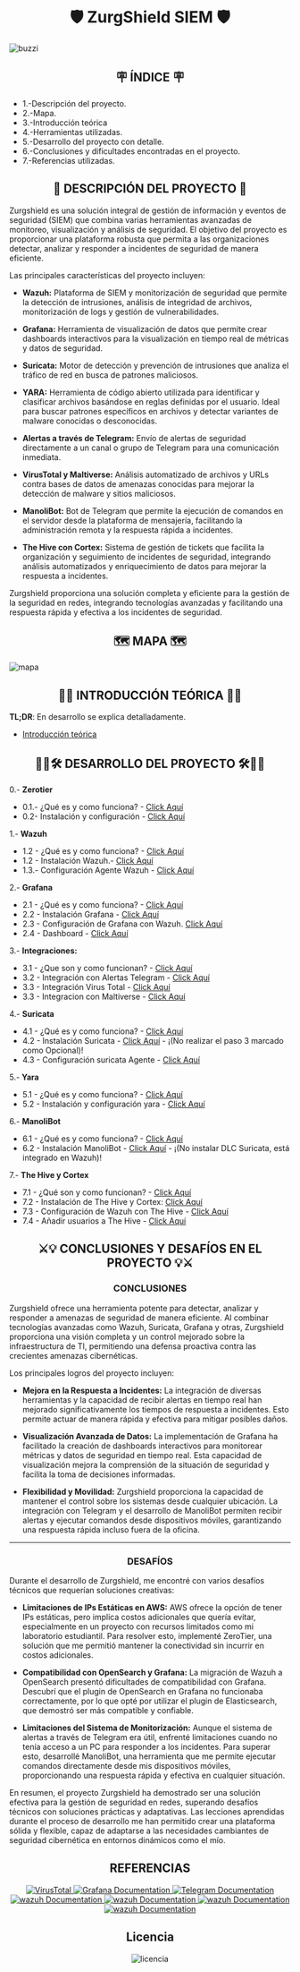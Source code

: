 
<h1 align="center">🛡️   ZurgShield SIEM  🛡️ </h1>




![buzzi](/img/buzzi.png)

<h2 align="center"> 🪧 ÍNDICE 🪧</h2>

- 1.-Descripción del proyecto.
- 2.-Mapa.
- 3.-Introducción teórica
- 4.-Herramientas utilizadas.
- 5.-Desarrollo del proyecto con detalle.
- 6.-Conclusiones y dificultades encontradas en el proyecto.
- 7.-Referencias utilizadas.

<h2 align="center"> 📝 DESCRIPCIÓN DEL PROYECTO 📝 </h2>

Zurgshield es una solución integral de gestión de información y eventos de seguridad (SIEM) que combina varias herramientas avanzadas de monitoreo, visualización y análisis de seguridad. El objetivo del proyecto es proporcionar una plataforma robusta que permita a las organizaciones detectar, analizar y responder a incidentes de seguridad de manera eficiente.

Las principales características del proyecto incluyen:

- **Wazuh:** Plataforma de SIEM y monitorización de seguridad que permite la detección de intrusiones, análisis de integridad de archivos, monitorización de logs y gestión de vulnerabilidades.

- **Grafana:** Herramienta de visualización de datos que permite crear dashboards interactivos para la visualización en tiempo real de métricas y datos de seguridad.

- **Suricata:** Motor de detección y prevención de intrusiones que analiza el tráfico de red en busca de patrones maliciosos.

- **YARA:** Herramienta de código abierto utilizada para identificar y clasificar archivos basándose en reglas definidas por el usuario. Ideal para buscar patrones específicos en archivos y detectar variantes de malware conocidas o desconocidas. 

- **Alertas a través de Telegram:** Envío de alertas de seguridad directamente a un canal o grupo de Telegram para una comunicación inmediata.

- **VirusTotal y Maltiverse:** Análisis automatizado de archivos y URLs contra bases de datos de amenazas conocidas para mejorar la detección de malware y sitios maliciosos.

- **ManoliBot:** Bot de Telegram que permite la ejecución de comandos en el servidor desde la plataforma de mensajería, facilitando la administración remota y la respuesta rápida a incidentes.
  
- **The Hive con Cortex:** Sistema de gestión de tickets que facilita la organización y seguimiento de incidentes de seguridad, integrando análisis automatizados y enriquecimiento de datos para mejorar la respuesta a incidentes.



Zurgshield proporciona una solución completa y eficiente para la gestión de la seguridad en redes, integrando tecnologías avanzadas y facilitando una respuesta rápida y efectiva a los incidentes de seguridad.



<h2 align="center"> 🗺️ MAPA 🗺️ </h2>


![mapa](/img/mapa.png)



<h2 align="center"> 📓📌 INTRODUCCIÓN TEÓRICA 📌📓 </h2> 

**TL;DR**: En desarrollo se explica detalladamente. 

 - [Introducción teórica](/Guia/introduccionTeorica.md)



<h2 align="center"> 📓🔌🛠️ DESARROLLO DEL PROYECTO 🛠️🔌📓 </h2>

   0.- **Zerotier**
   
   - 0.1.- ¿Qué es y como funciona? - [Click Aquí](Guia/zerotier.md)
   - 0.2- Instalación y configuración - [Click Aquí](Guia/zerotier1.md)
   
   1.- **Wazuh**

   - 1.2 - ¿Qué es y como funciona? - [Click Aquí](Guia/wazuh.md)
   - 1.2 - Instalación Wazuh.- [Click Aquí](https://documentation.wazuh.com/current/installation-guide/index.html)
   - 1.3.- Configuración Agente Wazuh - [Click Aquí](https://documentation.wazuh.com/current/installation-guide/wazuh-agent/index.html)


   2.- **Grafana** 
   
   - 2.1 - ¿Qué es y como funciona? - [Click Aquí](Guia/grafana.md)
   - 2.2 - Instalación Grafana - [Click Aquí](https://github.com/Scosrom/monitorizacion/blob/master/graf.md)
   - 2.3 - Configuración de Grafana con Wazuh. [Click Aquí](Guia/conf-graf-wazuh.md)
   - 2.4 - Dashboard - [Click Aquí](Guia/Dashboard.json)
     
   3.- **Integraciones:**

   - 3.1 - ¿Que son y como funcionan? - [Click Aquí](Guia/integraciones.md)
   - 3.2 - Integración con Alertas Telegram - [Click Aquí](Guia/conf-telegram.md)
   - 3.3 - Integración Virus Total - [Click Aquí](https://documentation.wazuh.com/current/user-manual/capabilities/malware-detection/virus-total-integration.html)
   - 3.3 - Integracion con Maltiverse - [Click Aquí](https://documentation.wazuh.com/current/user-manual/manager/manual-integration.html#maltiverse)
   
   4.- **Suricata**
   
   - 4.1 - ¿Qué es y como funciona? - [Click Aquí](Guia/suricata.md)
   - 4.2 - Instalación Suricata - [Click Aquí](https://github.com/Scosrom/Suricata-Telegram/blob/main/README.md)  - ¡(No realizar el paso 3 marcado como Opcional)!
   - 4.3 - Configuración suricata Agente - [Click Aquí](https://documentation.wazuh.com/current/proof-of-concept-guide/integrate-network-ids-suricata.html)
   
   5.- **Yara**

   - 5.1 - ¿Qué es y como funciona? - [Click Aquí](Guia/yara.md)
   - 5.2 - Instalación y configuración yara - [Click Aquí](https://documentation.wazuh.com/current/proof-of-concept-guide/detect-malware-yara-integration.html)
   
   6.- **ManoliBot**

   - 6.1 - ¿Qué es y como funciona? - [Click Aquí](Guia/manolibot.md)
   - 6.2 - Instalación ManoliBot - [Click Aquí](https://github.com/Scosrom/ManoliBot-Telegram)  - ¡(No instalar DLC Suricata, está integrado en Wazuh)!

   7.- **The Hive y Cortex**
   
   - 7.1 - ¿Qué son y como funcionan? - [Click Aquí](Guia/thehive-cortex.md)
   - 7.2 - Instalación de The Hive y Cortex: [Click Aquí](https://docs.thehive-project.org/thehive/legacy/thehive3/installation/install-guide/#docker)
   - 7.3 - Configuración de Wazuh con The Hive - [Click Aquí](https://wazuh.com/blog/using-wazuh-and-thehive-for-threat-protection-and-incident-response/)
   - 7.4 - Añadir usuarios a The Hive - [Click Aquí](https://hub.hive.app/hc/es/articles/15624489753885-A%C3%B1ade-nuevos-usuarios)

<h2 align="center"> ⚔️💡 CONCLUSIONES Y DESAFÍOS EN EL PROYECTO 💡⚔️ </h2>


<h3 align="center">  CONCLUSIONES </h3>

Zurgshield ofrece una herramienta potente para detectar, analizar y responder a amenazas de seguridad de manera eficiente. Al combinar tecnologías avanzadas como Wazuh, Suricata, Grafana y otras, Zurgshield proporciona una visión completa y un control mejorado sobre la infraestructura de TI, permitiendo una defensa proactiva contra las crecientes amenazas cibernéticas.

Los principales logros del proyecto incluyen:

- **Mejora en la Respuesta a Incidentes:** La integración de diversas herramientas y la capacidad de recibir alertas en tiempo real han mejorado significativamente los tiempos de respuesta a incidentes. Esto permite actuar de manera rápida y efectiva para mitigar posibles daños.

- **Visualización Avanzada de Datos:** La implementación de Grafana ha facilitado la creación de dashboards interactivos para monitorear métricas y datos de seguridad en tiempo real. Esta capacidad de visualización mejora la comprensión de la situación de seguridad y facilita la toma de decisiones informadas.

- **Flexibilidad y Movilidad:** Zurgshield proporciona la capacidad de mantener el control sobre los sistemas desde cualquier ubicación. La integración con Telegram y el desarrollo de ManoliBot permiten recibir alertas y ejecutar comandos desde dispositivos móviles, garantizando una respuesta rápida incluso fuera de la oficina.

---
<h3 align="center">  DESAFÍOS  </h3> 

Durante el desarrollo de Zurgshield, me encontré con varios desafíos técnicos que requerían soluciones creativas:

- **Limitaciones de IPs Estáticas en AWS:** AWS ofrece la opción de tener IPs estáticas, pero implica costos adicionales que quería evitar, especialmente en un proyecto con recursos limitados como mi laboratorio estudiantil. Para resolver esto, implementé ZeroTier, una solución que me permitió mantener la conectividad sin incurrir en costos adicionales.

- **Compatibilidad con OpenSearch y Grafana:** La migración de Wazuh a OpenSearch presentó dificultades de compatibilidad con Grafana. Descubrí que el plugin de OpenSearch en Grafana no funcionaba correctamente, por lo que opté por utilizar el plugin de Elasticsearch, que demostró ser más compatible y confiable.

- **Limitaciones del Sistema de Monitorización:** Aunque el sistema de alertas a través de Telegram era útil, enfrenté limitaciones cuando no tenía acceso a un PC para responder a los incidentes. Para superar esto, desarrollé ManoliBot, una herramienta que me permite ejecutar comandos directamente desde mis dispositivos móviles, proporcionando una respuesta rápida y efectiva en cualquier situación.

En resumen, el proyecto Zurgshield ha demostrado ser una solución efectiva para la gestión de seguridad en redes, superando desafíos técnicos con soluciones prácticas y adaptativas. Las lecciones aprendidas durante el proceso de desarrollo me han permitido crear una plataforma sólida y flexible, capaz de adaptarse a las necesidades cambiantes de seguridad cibernética en entornos dinámicos como el mío.


<h2 align="center">  REFERENCIAS   </h2> 


<p align="center">
  <a href="https://core.telegram.org/bots/api">
    <img src="/img/telegram_icon-icons.com_72055.png" alt="VirusTotal">
  </a>
 
  <a href="https://grafana.com/docs/grafana/latest/">
    <img src="/img/grafana_logo_icon_171048.png" alt="Grafana Documentation">
  </a>
  
  <a href="https://virustotal.zendesk.com/auth/v2/login/signin?return_to=https%3A%2F%2Fsupport.virustotal.com%2Fhc%2Fen-us%2Fcategories%2F360000162878-Documentation&theme=hc&locale=en-us&brand_id=209401&auth_origin=209401%2Ctrue%2Ctrue">
    <img src="/img/virustotal_logo_icon_171247.png" alt="Telegram Documentation">
  </a>

   <a href="https://documentation.wazuh.com/current/index.html">
    <img src="https://github.com/wazuh/wazuh-packages/blob/4.3/stack/dashboard/base/files/etc/custom_welcome/Assets/Favicons/mstile-70x70.png" alt="wazuh Documentation">
  </a>

  <a href="https://www.elastic.co/guide/index.html?utm_campaign=Google-B-EMEA-S-Exact&utm_content=Brand-Core-Documentation&utm_source=google&utm_medium=cpc&device=c&utm_term=elasticsearch%20docs&gad_source=1&gclid=CjwKCAjw9cCyBhBzEiwAJTUWNZthGgrAVbLvRKVWOs4oIYwnYyXwGLtc-bwDsNVoWe7kURp7-wwrVBoCdV8QAvD_BwE">
  <img src="/img/icons8-elasticsearch-74.png" alt="wazuh Documentation">
  </a>

  <a href="https://docs.thehive-project.org/">
  <img src="/img/thehive_resized.png" alt="wazuh Documentation">
  </a>

  <a href="https://docs.thehive-project.org/cortex/">
  <img src="/img/cortex (1).svg" alt="wazuh Documentation">
  </a>
  
</p>


<h2 align="center"> Licencia  </h2>

<p align="center">
  <img src="/img/88x31.png" alt="licencia">
</p>




